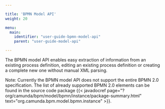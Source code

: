 ```yaml
---

title: 'BPMN Model API'
weight: 20

menu:
  main:
    identifier: "user-guide-bpmn-model-api"
    parent: "user-guide-model-api"

---
```



The BPMN model API enables easy extraction of information from an existing process definition, editing an existing process definition or creating a complete new one without manual XML parsing.

Note: Currently the BPMN model API does not support the entire BPMN 2.0 specification.
The list of already supported BPMN 2.0 elements can be found in the source code package {{< javadocref page="?org/camunda/bpm/model/bpmn/instance/package-summary.html" text="org.camunda.bpm.model.bpmn.instance" >}}.
